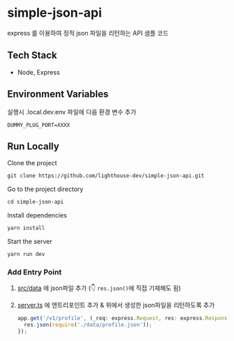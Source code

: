 # simple-json-api

express 를 이용하여 정적 json 파일을 리턴하는 API 샘플 코드

## Tech Stack

- Node, Express

## Environment Variables

실행시 .local.dev.env 파일에 다음 환경 변수 추가

`DUMMY_PLUG_PORT=XXXX`

## Run Locally

Clone the project

```txt
git clone https://github.com/lighthouse-dev/simple-json-api.git
```

Go to the project directory

```txt
cd simple-json-api
```

Install dependencies

```txt
yarn install
```

Start the server

```txt
yarn run dev
```

### Add Entry Point

1. [src/data](https://github.com/lighthouse-dev/simple-json-api/tree/main/src/data) 에 json파일 추가 (👇 `res.json()`에 직접 기재해도 됨)
2. [server.ts](https://github.com/lighthouse-dev/simple-json-api/blob/main/src/server.ts) 에 엔트리포인트 추가 & 위에서 생성한 json파일을 리턴하도록 추가

   ```ts
   app.get('/v1/profile', (_req: express.Request, res: express.Response) => {
     res.json(require('./data/profile.json'));
   });
   ```
